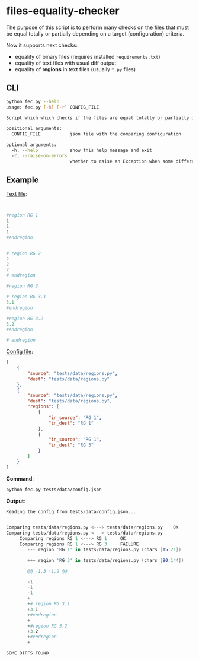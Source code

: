 # files-equality-checker

The purpose of this script is to perform many checks on the files that must be equal totally or partially depending on a target (configuration) criteria.

Now it supports next checks:
* equality of binary files (requires installed `requirements.txt`)
* equality of text files with usual diff output
* equality of **regions** in text files (usually `*.py` files)

## CLI

```bash
python fec.py --help
usage: fec.py [-h] [-r] CONFIG_FILE

Script which which checks if the files are equal totally or partially depending on target criteria

positional arguments:
  CONFIG_FILE           json file with the comparing configuration

optional arguments:
  -h, --help            show this help message and exit
  -r, --raise-on-errors
                        whether to raise an Exception when some differences are found (default: False)
```


## Example

[Text file](/tests/data/regions.py):
```python


#region RG 1
1
1
1
#endregion


# region RG 2
2
2
2
# endregion

#region RG 3

# region RG 3.1
3.1
#endregion

#region RG 3.2
3.2
#endregion

# endregion


```

[Config file](/tests/data/config.json):
```json
[
    {
        "source": "tests/data/regions.py",
        "dest": "tests/data/regions.py"
    },
    {
        "source": "tests/data/regions.py",
        "dest": "tests/data/regions.py",
        "regions": [
            {
                "in_source": "RG 1",
                "in_dest": "RG 1"
            },
            {
                "in_source": "RG 1",
                "in_dest": "RG 3"
            }
        ]
    }
]
```

**Command**:
```bash
python fec.py tests/data/config.json
```

**Output**:
```s
Reading the config from tests/data/config.json...


Comparing tests/data/regions.py <---> tests/data/regions.py    OK
Comparing tests/data/regions.py <---> tests/data/regions.py
     Comparing regions RG 1 <---> RG 1     OK
     Comparing regions RG 1 <---> RG 3     FAILURE
        --- region 'RG 1' in tests/data/regions.py (chars [15:21])

        +++ region 'RG 3' in tests/data/regions.py (chars [80:144])

        @@ -1,3 +1,9 @@

        -1
        -1
        -1
        +
        +# region RG 3.1
        +3.1
        +#endregion
        +
        +#region RG 3.2
        +3.2
        +#endregion
        +

SOME DIFFS FOUND
```
